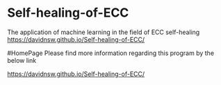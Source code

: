 # Self-healing-of-ECC
The application of machine learning in the field of ECC self-healing  https://davidnsw.github.io/Self-healing-of-ECC/

#HomePage
Please find more information regarding this program by the below link

https://davidnsw.github.io/Self-healing-of-ECC/

